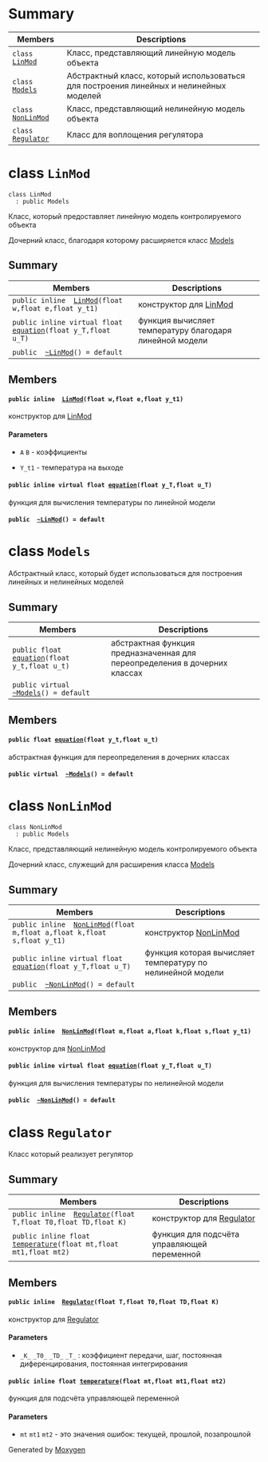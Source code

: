 ﻿# Summary

 Members                        | Descriptions                                
--------------------------------|---------------------------------------------
`class `[`LinMod`](#class_lin_mod) | Класс, представляющий линейную модель объекта
`class `[`Models`](#class_models) | Абстрактный класс, который использоваться для построения линейных и нелинейных моделей
`class `[`NonLinMod`](#class_non_lin_mod) | Класс, представляющий нелинейную модель объекта
`class `[`Regulator`](#class_regulator) | Класс для воплощения регулятора

# class `LinMod` 

```
class LinMod
  : public Models
```  

Класс, который предоставляет линейную модель контролируемого объекта

Дочерний класс, благодаря которому расширяется класс [Models](#class_models)

## Summary

 Members                        | Descriptions                                
--------------------------------|---------------------------------------------
`public inline  `[`LinMod`](#class_lin_mod_1a9e6a00330d0b32712deebf9f84fc9567)`(float w,float e,float y_t1)` | конструктор для [LinMod](#class_lin_mod)
`public inline virtual float `[`equation`](#class_lin_mod_1a382c98a02f555215152a8897fa788369)`(float y_T,float u_T)` | функция вычисляет температуру благодаря линейной модели
`public  `[`~LinMod`](#class_lin_mod_1a7167974b1800c1986271fcba01e5a116)`() = default` | 

## Members

#### `public inline  `[`LinMod`](#class_lin_mod_1a9e6a00330d0b32712deebf9f84fc9567)`(float w,float e,float y_t1)` 

конструктор для [LinMod](#class_lin_mod)
#### Parameters
* `A` `B` - коэффициенты 

* `Y_t1` - температура на выходе

#### `public inline virtual float `[`equation`](#class_lin_mod_1a382c98a02f555215152a8897fa788369)`(float y_T,float u_T)` 

функция для вычисления температуры по линейной модели

#### `public  `[`~LinMod`](#class_lin_mod_1a7167974b1800c1986271fcba01e5a116)`() = default` 

# class `Models` 

Абстрактный класс, который будет использоваться для построения линейных и нелинейных моделей

## Summary

 Members                        | Descriptions                                
--------------------------------|---------------------------------------------
`public float `[`equation`](#class_models_1a067ebfa9cecec0bfdec65dd9761dbec7)`(float y_t,float u_t)` | абстрактная функция предназначенная для переопределения в дочерних классах
`public virtual  `[`~Models`](#class_models_1a592249eafcf29aeb87675c913c4be06e)`() = default` | 

## Members

#### `public float `[`equation`](#class_models_1a067ebfa9cecec0bfdec65dd9761dbec7)`(float y_t,float u_t)` 

абстрактная функция для переопределения в дочерних классах

#### `public virtual  `[`~Models`](#class_models_1a592249eafcf29aeb87675c913c4be06e)`() = default` 

# class `NonLinMod` 

```
class NonLinMod
  : public Models
```  

Класс, представляющий нелинейную модель контролируемого объекта

Дочерний класс, служещий для расширения класса [Models](#class_models)

## Summary

 Members                        | Descriptions                                
--------------------------------|---------------------------------------------
`public inline  `[`NonLinMod`](#class_non_lin_mod_1a827e2fe8b4503b1ad91669587249f4ae)`(float m,float a,float k,float s,float y_t1)` | конструктор [NonLinMod](#class_non_lin_mod)
`public inline virtual float `[`equation`](#class_non_lin_mod_1a68e1a1cf8ef96cf8b24d27f22081d0cc)`(float y_T,float u_T)` | функция которая вычисляет температуру по нелинейной модели
`public  `[`~NonLinMod`](#class_non_lin_mod_1a56c8677262fcd887a897720829f1e662)`() = default` | 

## Members

#### `public inline  `[`NonLinMod`](#class_non_lin_mod_1a827e2fe8b4503b1ad91669587249f4ae)`(float m,float a,float k,float s,float y_t1)` 

конструктор для [NonLinMod](#class_non_lin_mod)

#### `public inline virtual float `[`equation`](#class_non_lin_mod_1a68e1a1cf8ef96cf8b24d27f22081d0cc)`(float y_T,float u_T)` 

функция для вычисления температуры по нелинейной модели

#### `public  `[`~NonLinMod`](#class_non_lin_mod_1a56c8677262fcd887a897720829f1e662)`() = default` 

# class `Regulator` 

Класс который реализует регулятор

## Summary

 Members                        | Descriptions                                
--------------------------------|---------------------------------------------
`public inline  `[`Regulator`](#class_regulator_1ad688597ba6a3eab7ad80cd647e25cdc9)`(float T,float T0,float TD,float K)` | конструктор для [Regulator](#class_regulator)
`public inline float `[`temperature`](#class_regulator_1aee0dd8d239c33e2999b1051e1803f6a6)`(float mt,float mt1,float mt2)` | функция для подсчёта управляющей переменной 

## Members

#### `public inline  `[`Regulator`](#class_regulator_1ad688597ba6a3eab7ad80cd647e25cdc9)`(float T,float T0,float TD,float K)` 

конструктор для [Regulator](#class_regulator)
#### Parameters
* `_K_` `_T0_` `_TD_` `_T_` : коэффициент передачи, шаг, постоянная диференцирования, постоянная интегрирования

#### `public inline float `[`temperature`](#class_regulator_1aee0dd8d239c33e2999b1051e1803f6a6)`(float mt,float mt1,float mt2)` 

функция для подсчёта управляющей переменной 
#### Parameters
* `mt` `mt1` `mt2` - это значения ошибок: текущей, прошлой, позапрошлой

Generated by [Moxygen](https://sourcey.com/moxygen)